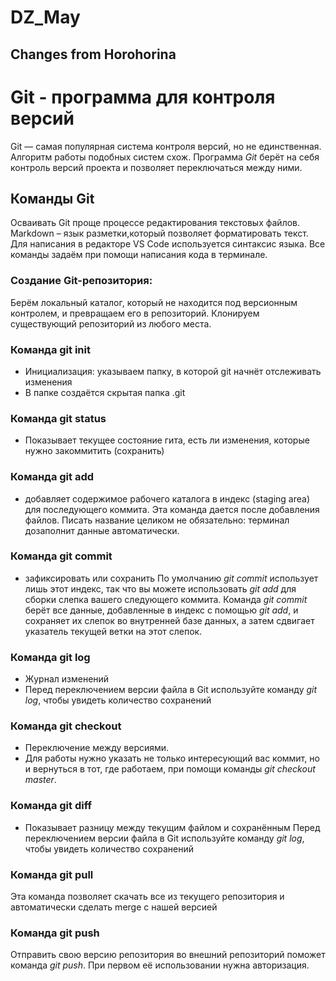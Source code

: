 # DZ_May

## Changes from Horohorina

# Git - программа для контроля версий

Git — самая популярная система контроля версий, но не единственная. Алгоритм работы подобных систем схож.
Программа *Git* берёт на себя контроль версий проекта и позволяет переключаться между ними. 

## Команды Git

Осваивать Git проще процессе редактирования текстовых файлов. Markdown – язык разметки,который позволяет форматировать текст. Для написания в редакторе VS Code используется синтаксис языка.
Все команды задаём при помощи написания кода в терминале.

### Создание Git-репозитория:
Берём локальный каталог, который не находится под версионным контролем, и превращаем его в репозиторий.
Клонируем существующий репозиторий из любого места.

### Команда git init
* Инициализация: указываем папку, в которой git начнёт отслеживать изменения
* В папке создаётся скрытая папка .git

### Команда git status
* Показывает текущее состояние гита, есть ли изменения, которые нужно закоммитить (сохранить)

### Команда git add
* добавляет содержимое рабочего каталога в индекс (staging area) для последующего коммита. Эта команда дается после добавления файлов. Писать название целиком не обязательно: терминал дозаполнит данные автоматически.

### Команда git commit
* зафиксировать или сохранить
По умолчанию *git commit* использует лишь этот индекс, так что вы можете использовать *git add* для сборки слепка вашего следующего коммита.
Команда *git commit* берёт все данные, добавленные в индекс с помощью *git add*, и сохраняет их слепок во внутренней базе данных,  а затем сдвигает указатель текущей ветки на этот слепок.

### Команда git log
* Журнал изменений
* Перед переключением версии файла в Git используйте команду *git log*, чтобы увидеть количество сохранений

### Команда git checkout
* Переключение между версиями.
* Для работы нужно указать не только интересующий вас коммит, но и вернуться в тот, где работаем, при помощи команды *git checkout master*.

### Команда git diff
* Показывает разницу между текущим файлом и сохранённым
Перед переключением версии файла в Git используйте команду *git log*, чтобы увидеть количество сохранений

### Команда git pull
Эта команда позволяет скачать все из текущего репозитория и автоматически сделать merge с нашей версией

### Команда git push
Отправить свою версию репозитория во внешний репозиторий поможет команда *git push*. При первом её использовании нужна
 авторизация.

 
